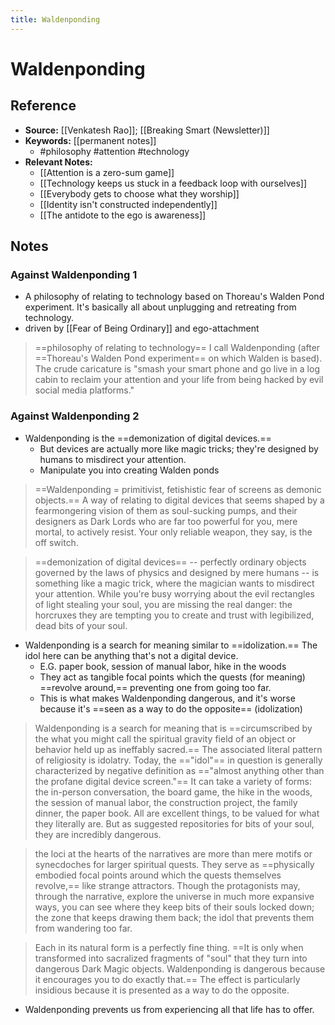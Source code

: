 ```yaml
---
title: Waldenponding
---
```

# Waldenponding

## Reference
- **Source:** [[Venkatesh Rao]]; [[Breaking Smart (Newsletter)]]
- **Keywords:** [[permanent notes]]
	- #philosophy #attention #technology
- **Relevant Notes:**
	- [[Attention is a zero-sum game]]
	- [[Technology keeps us stuck in a feedback loop with ourselves]]
	- [[Everybody gets to choose what they worship]]
	- [[Identity isn't constructed independently]]
	- [[The antidote to the ego is awareness]]
## Notes
### Against Waldenponding 1
- A philosophy of relating to technology based on Thoreau's Walden Pond experiment. It's basically all about unplugging and retreating from technology. 
- driven by [[Fear of Being Ordinary]] and ego-attachment

> ==philosophy of relating to technology== I call Waldenponding (after ==Thoreau's Walden Pond experiment== on which Walden is based). The crude caricature is "smash your smart phone and go live in a log cabin to reclaim your attention and your life from being hacked by evil social media platforms."

### Against Waldenponding 2
- Waldenponding is the ==demonization of digital devices.== 
	- But devices are actually more like magic tricks; they're designed by humans to misdirect your attention.
	- Manipulate you into creating Walden ponds

>  ==Waldenponding = primitivist, fetishistic fear of screens as demonic objects.== A way of relating to digital devices that seems shaped by a fearmongering vision of them as soul-sucking pumps, and their designers as Dark Lords who are far too powerful for you, mere mortal,  to actively resist. Your only reliable weapon, they say, is the off switch.

>  ==demonization of digital devices== -- perfectly ordinary objects governed by the laws of physics and designed by mere humans --  is something like a magic trick, where the magician wants to misdirect your attention. While you're busy worrying about the evil rectangles of light stealing your soul, you are missing the real danger: the horcruxes they are tempting you to create and trust with legibilized, dead bits of your soul.

- Waldenponding is a search for meaning similar to ==idolization.== The idol here can be anything that's not a digital device.
	- E.G. paper book, session of manual labor, hike in the woods
	- They act as tangible focal points which the quests (for meaning) ==revolve around,== preventing one from going too far.
	- This is what makes Waldenponding dangerous, and it's worse because it's ==seen as a way to do the opposite== (idolization)

>  Waldenponding is a search for meaning that is ==circumscribed by the what you might call the spiritual gravity field of an object or behavior held up as ineffably sacred.== The associated literal pattern of religiosity is idolatry. Today, the =="idol"== in question is generally characterized by negative definition as =="almost anything other than the profane digital device screen."== It can take a variety of forms: the in-person conversation, the board game, the hike in the woods, the session of manual labor, the construction project, the family dinner, the paper book. All are excellent things, to be valued for what they literally are. But as suggested repositories for bits of your soul, they are incredibly dangerous.

>  the loci at the hearts of the narratives are more than mere motifs or synecdoches for larger spiritual quests. They serve as ==physically embodied focal points around which the quests themselves revolve,== like strange attractors. Though the protagonists may, through the narrative, explore the universe in much more expansive ways, you can see where they keep bits of their souls locked down; the zone that keeps drawing them back; the idol that prevents them from wandering too far.

>  Each in its natural form is a perfectly fine thing. ==It is only when transformed into sacralized fragments of "soul" that they turn into dangerous Dark Magic objects. Waldenponding is dangerous because it encourages you to do exactly that.== The effect is particularly insidious because it is presented as a way to do the opposite.

- Waldenponding prevents us from experiencing all that life has to offer.